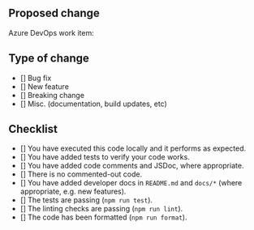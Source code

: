 <!--
  Thank you for contributing to DXT! Please follow the instructions in the comment tags.
  Unless you have been instructed, do not delete any text in this template.
-->

## Proposed change

<!--
  Give a high-level description of the content of this pull request. No more than a couple of sentences.

  If you have consulted with the Defra Forms team prior to implementation, they will have provided you with an Azure DevOps work item number or (preferably) a link. Please include this.
-->

Azure DevOps work item:

## Type of change

<!--
  What type of change is this pull request? Mark the option with an X inside the brackets.
  If your change covers multiple categories, please split the pull request up to make it easier to review.
-->

- [] Bug fix
- [] New feature
- [] Breaking change
- [] Misc. (documentation, build updates, etc)

## Checklist

<!--
  Mark each completed item with an X, e.g. "[X] You have....".
  Feel free to chat to us on Slack if you have any questions.

  If you have not completed all of this, you are welcome to submit your pull request in a draft state
  to give us visibility and gather early feedback until it is ready for review.
-->

- [] You have executed this code locally and it performs as expected.
- [] You have added tests to verify your code works.
- [] You have added code comments and JSDoc, where appropriate.
- [] There is no commented-out code.
- [] You have added developer docs in `README.md` and `docs/*` (where appropriate, e.g. new features).
- [] The tests are passing (`npm run test`).
- [] The linting checks are passing (`npm run lint`).
- [] The code has been formatted (`npm run format`).
